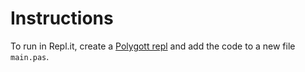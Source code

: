 # Instructions

To run in Repl.it, create a [Polygott repl](https://repl.it/languages/polygott) and add the code to a new file `main.pas`.

